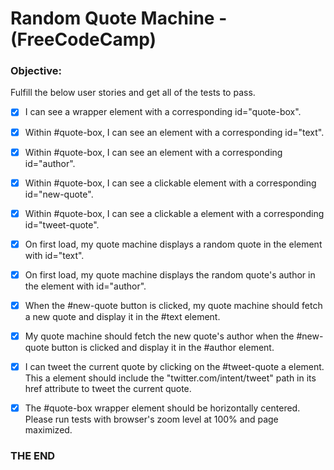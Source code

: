 # Random Quote Machine - (FreeCodeCamp)

### Objective:

Fulfill the below user stories and get all of the tests to pass.

- [x] I can see a wrapper element with a corresponding id="quote-box".

- [x] Within #quote-box, I can see an element with a corresponding id="text".

- [x] Within #quote-box, I can see an element with a corresponding id="author".

- [x] Within #quote-box, I can see a clickable element with a corresponding id="new-quote".

- [x] Within #quote-box, I can see a clickable a element with a corresponding id="tweet-quote".

- [x] On first load, my quote machine displays a random quote in the element with id="text".

- [x] On first load, my quote machine displays the random quote's author in the element with id="author".

- [x] When the #new-quote button is clicked, my quote machine should fetch a new quote and display it in the #text element.

- [x] My quote machine should fetch the new quote's author when the #new-quote button is clicked and display it in the #author element.

- [x] I can tweet the current quote by clicking on the #tweet-quote a element. This a element should include the "twitter.com/intent/tweet" path in its href attribute to tweet the current quote.

- [x] The #quote-box wrapper element should be horizontally centered. Please run tests with browser's zoom level at 100% and page maximized.

### THE END
